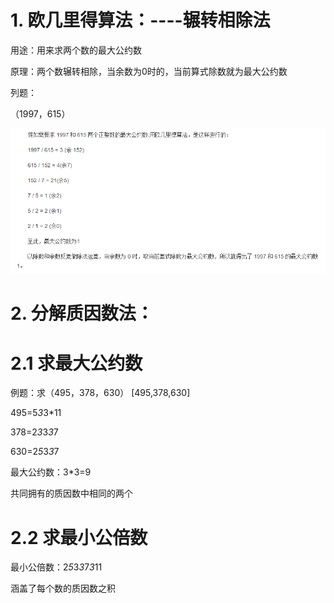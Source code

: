 # 1. 欧几里得算法：----辗转相除法



用途：用来求两个数的最大公约数



原理：两个数辗转相除，当余数为0时的，当前算式除数就为最大公约数



列题：

（1997，615）

![](https://raw.githubusercontent.com/h1iba1/h1iba1.github.io/refs/heads/master/_posts/CTF/crpto/期末复习/计算题/一些数学基础/images/6EC6BF03353E4308865E42F0E382CCFBclipboard.png)







# 2. 分解质因数法：

# 2.1 求最大公约数

例题：求（495，378，630） [495,378,630]

495=5*3*3*11

378=2*3*3*3*7

630=2*5*3*3*7

最大公约数：3*3=9

共同拥有的质因数中相同的两个



# 2.2 求最小公倍数

最小公倍数：2*5*3*3*7*3*11

涵盖了每个数的质因数之积